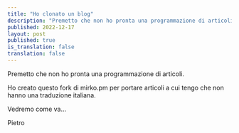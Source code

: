 ```yaml
---
title: "Ho clonato un blog"
description: "Premetto che non ho pronta una programmazione di articoli."
published: 2022-12-17
layout: post
published: true
is_translation: false
translation: false
---
```

Premetto che non ho pronta una programmazione di articoli.

Ho creato questo fork di mirko.pm per portare articoli a cui tengo che non hanno una traduzione italiana.

Vedremo come va...

Pietro